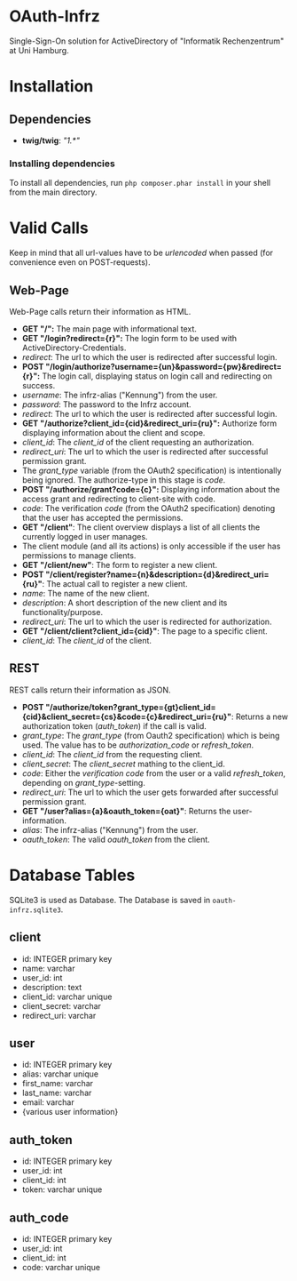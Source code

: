 # OAuth-Infrz
Single-Sign-On solution for ActiveDirectory of "Informatik Rechenzentrum" at Uni Hamburg.

# Installation
## Dependencies
* __twig/twig__: _"1.*"_

### Installing dependencies
To install all dependencies, run `php composer.phar install` in your shell from the main directory.

# Valid Calls
Keep in mind that all url-values have to be _urlencoded_ when passed (for convenience even on POST-requests).

## Web-Page
Web-Page calls return their information as HTML.
* **GET "/":** The main page with informational text.
* **GET "/login?redirect={r}":** The login form to be used with ActiveDirectory-Credentials.
 * *redirect*: The url to which the user is redirected after successful login.
* **POST "/login/authorize?username={un}&password={pw}&redirect={r}":** The login call, displaying status on login call and redirecting on success.
 * *username*: The infrz-alias ("Kennung") from the user.
 * *password*: The password to the Infrz account.
 * *redirect*: The url to which the user is redirected after successful login.
* **GET "/authorize?client_id={cid}&redirect_uri={ru}":** Authorize form displaying information about the client and scope.
 * *client_id*: The *client_id* of the client requesting an authorization.
 * *redirect_uri*: The url to which the user is redirected after successful permission grant.
 * The *grant_type* variable (from the OAuth2 specification) is intentionally being ignored. The authorize-type in this stage is *code*.
* **POST "/authorize/grant?code={c}":** Displaying information about the access grant and redirecting to client-site with code.
 * *code*: The verification *code* (from the OAuth2 specification) denoting that the user has accepted the permissions.
* **GET "/client"**: The client overview displays a list of all clients the currently logged in user manages.
 * The client module (and all its actions) is only accessible if the user has permissions to manage clients.
* **GET "/client/new"**: The form to register a new client.
* **POST "/client/register?name={n}&description={d}&redirect_uri={ru}"**: The actual call to register a new client.
 * *name*: The name of the new client.
 * *description*: A short description of the new client and its functionality/purpose.
 * *redirect_uri*: The url to which the user is redirected for authorization.
* **GET "/client/client?client_id={cid}"**: The page to a specific client.
 * *client_id*: The *client_id* of the client.

## REST
REST calls return their information as JSON.
* **POST "/authorize/token?grant_type={gt}client_id={cid}&client_secret={cs}&code={c}&redirect_uri={ru}"**: Returns a new authorization token (*auth_token*) if the call is valid.
 * *grant_type*: The *grant_type* (from Oauth2 specification) which is being used. The value has to be *authorization_code* or *refresh_token*.
 * *client_id*: The *client_id* from the requesting client.
 * *client_secret*: The *client_secret* mathing to the client_id.
 * *code*: Either the *verification code* from the user or a valid *refresh_token*, depending on *grant_type*-setting.
 * *redirect_uri*: The url to which the user gets forwarded after successful permission grant.
* **GET "/user?alias={a}&oauth_token={oat}"**: Returns the user-information.
 * *alias*: The infrz-alias ("Kennung") from the user.
 * *oauth_token*: The valid *oauth_token* from the client.

# Database Tables
SQLite3 is used as Database. The Database is saved in `oauth-infrz.sqlite3`.

## client
* id: INTEGER primary key
* name: varchar
* user_id: int
* description: text
* client_id: varchar unique
* client_secret: varchar
* redirect_uri: varchar

## user
* id: INTEGER primary key
* alias: varchar unique
* first_name: varchar
* last_name: varchar
* email: varchar
* {various user information}

## auth_token
* id: INTEGER primary key
* user_id: int
* client_id: int
* token: varchar unique

## auth_code
* id: INTEGER primary key
* user_id: int
* client_id: int
* code: varchar unique
